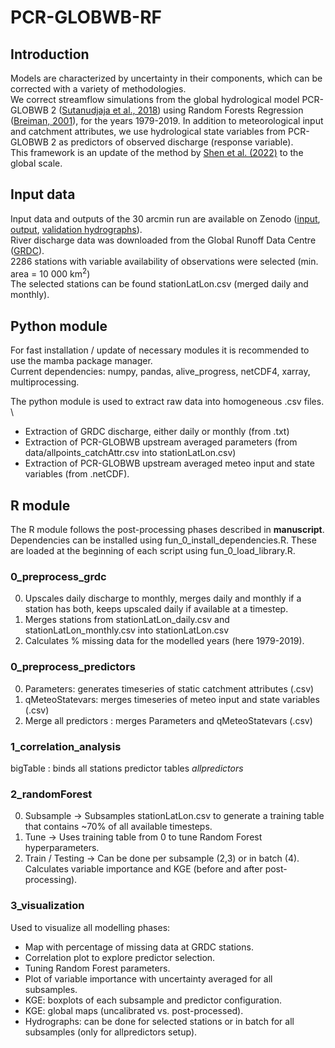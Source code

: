 # PCR-GLOBWB-RF

## Introduction
Models are characterized by uncertainty in their components, which can be corrected with a variety of methodologies. \
We correct streamflow simulations from the global hydrological model PCR-GLOBWB 2 ([Sutanudjaja et al., 2018](https://doi.org/10.5194/gmd-11-2429-2018)) using Random Forests Regression ([Breiman, 2001](https://doi.org/10.1023/A:1010933404324)), for the years 1979-2019.
In addition to meteorological input and catchment attributes, we use hydrological state variables from PCR-GLOBWB 2 as predictors of observed discharge (response variable). \
This framework is an update of the method by [Shen et al. (2022)](https://doi.org/10.1016/j.cageo.2021.105019) to the global scale. 

## Input data
Input data and outputs of the 30 arcmin run are available on Zenodo ([input](https://doi.org/10.5281/zenodo.7890583), [output](https://doi.org/10.5281/zenodo.7891352), [validation hydrographs](https://doi.org/10.5281/zenodo.7893903)). \
River discharge data was downloaded from the Global Runoff Data Centre ([GRDC](https://www.bafg.de/GRDC)). \
2286 stations with variable availability of observations were selected (min. area = 10 000 km<sup>2</sup>) \
The selected stations can be found stationLatLon.csv (merged daily and monthly).

## Python module
For fast installation / update of necessary modules it is recommended to use the mamba package manager.\
Current dependencies: numpy, pandas, alive_progress, netCDF4, xarray, multiprocessing.

The python module is used to extract raw data into homogeneous .csv files. \
- Extraction of GRDC discharge, either daily or monthly (from .txt)
- Extraction of PCR-GLOBWB upstream averaged parameters (from data/allpoints_catchAttr.csv into stationLatLon.csv)
- Extraction of PCR-GLOBWB upstream averaged meteo input and state variables (from .netCDF). 

## R module
The R module follows the post-processing phases described in **manuscript**.
Dependencies can be installed using fun_0_install_dependencies.R.
These are loaded at the beginning of each script using fun_0_load_library.R. 

### 0_preprocess_grdc
0. Upscales daily discharge to monthly, merges daily and monthly if a station has both, keeps upscaled daily if available at a timestep.
1. Merges stations from stationLatLon_daily.csv and stationLatLon_monthly.csv into stationLatLon.csv
2. Calculates % missing data for the modelled years (here 1979-2019).

### 0_preprocess_predictors
0. Parameters: generates timeseries of static catchment attributes (.csv)
0. qMeteoStatevars: merges timeseries of meteo input and state variables (.csv)
1. Merge all predictors : merges Parameters and qMeteoStatevars (.csv)

### 1_correlation_analysis
bigTable : binds all stations predictor tables *allpredictors*

### 2_randomForest
0. Subsample -> Subsamples stationLatLon.csv to generate a training table that contains ~70% of all available timesteps. 
1. Tune -> Uses training table from 0 to tune Random Forest hyperparameters. 
2. Train / Testing -> Can be done per subsample (2,3) or in batch (4). Calculates variable importance and KGE (before and after post-processing).

### 3_visualization
Used to visualize all modelling phases:
- Map with percentage of missing data at GRDC stations. 
- Correlation plot to explore predictor selection. 
- Tuning Random Forest parameters. 
- Plot of variable importance with uncertainty averaged for all subsamples. 
- KGE: boxplots of each subsample and predictor configuration. 
- KGE: global maps (uncalibrated vs. post-processed). 
- Hydrographs: can be done for selected stations or in batch for all subsamples (only for allpredictors setup).
